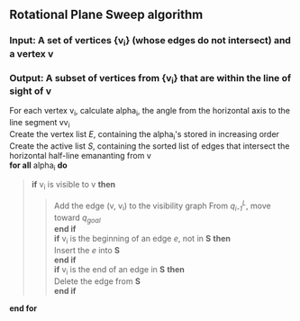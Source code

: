 ## Rotational Plane Sweep algorithm

### **Input:** A set of vertices {v<sub>i</sub>} (whose edges do not intersect) and a vertex v
### **Output:** A subset of vertices from {v<sub>i</sub>} that are within the line of sight of v

For each vertex v<sub>i</sub>, calculate alpha<sub>i</sub>, the angle from the horizontal axis to the line segment vv<sub>i</sub>  
Create the vertex list *E*, containing the alpha<sub>i</sub>'s stored in increasing order  
Create the active list *S*, containing the sorted list of edges that intersect the horizontal half-line emananting from v  
**for all** alpha<sub>i</sub> **do**  
>**if** v<sub>i</sub> is visible to v **then**  
>>Add the edge (v, v<sub>i</sub>) to the visibility graph 
>>From *q<sub>i-1</sub><sup>L</sup>*, move toward *q<sub>goal</sub>*   
>**end if**   
>**if** v<sub>i</sub> is the beginning of an edge *e*, not in **S** **then**  
>>Insert the *e* into **S**  
>**end if**   
>**if** v<sub>i</sub> is the end of an edge in **S** **then**  
>>Delete the edge from **S**  
>**end if**   

**end for**  
